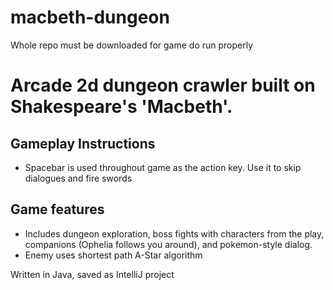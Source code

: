 # macbeth-dungeon

<bold>Whole repo must be downloaded for game do run properly</bold>

# Arcade 2d dungeon crawler built on Shakespeare's 'Macbeth'.

## Gameplay Instructions
- Spacebar is used throughout game as the action key. Use it to skip dialogues and fire swords

## Game features
- Includes dungeon exploration, boss fights with characters from the play, companions (Ophelia follows you around), and pokemon-style dialog.
- Enemy uses shortest path A-Star algorithm

Written in Java, saved as IntelliJ project


